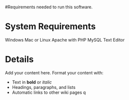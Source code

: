 #Requirements needed to run this software.

# System Requirements #

Windows Mac or Linux
Apache with PHP
MySQL
Text Editor


# Details #

Add your content here.  Format your content with:
  * Text in **bold** or _italic_
  * Headings, paragraphs, and lists
  * Automatic links to other wiki pages
q